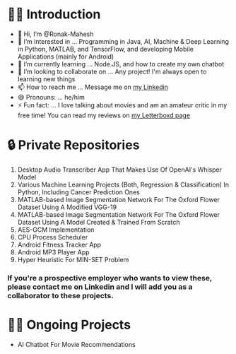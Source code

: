 # 🙋‍♂️ Introduction
- 👋 Hi, I’m @Ronak-Mahesh
- 👀 I’m interested in ... Programming in Java, AI, Machine & Deep Learning in Python, MATLAB, and TensorFlow, and developing Mobile Applications (mainly for Android)
- 🌱 I’m currently learning ... Node.JS, and how to create my own chatbot
- 💞️ I’m looking to collaborate on ... Any project! I'm always open to learning new things
- 📫 How to reach me ... Message me on [my Linkedin](https://www.linkedin.com/in/ronak-mahesh) 
- 😄 Pronouns: ... he/him
- ⚡ Fun fact: ... I love talking about movies and am an amateur critic in my free time! You can read my reviews on [my Letterboxd page](https://boxd.it/149b1)

# 🔒 Private Repositories
<ol>
  <li>Desktop Audio Transcriber App That Makes Use Of OpenAI's Whisper Model</li>
  <li>Various Machine Learning Projects (Both, Regression & Classification) In Python, Including Cancer Prediction Ones</li>
  <li>MATLAB-based Image Segmentation Network For The Oxford Flower Dataset Using A Modified VGG-19</li>
  <li>MATLAB-based Image Segmentation Network For The Oxford Flower Dataset Using A Model Created & Trained From Scratch</li>
  <li>AES-GCM Implementation</li>
  <li>CPU Process Scheduler</li>
  <li>Android Fitness Tracker App</li>
  <li>Android MP3 Player App</li>
  <li>Hyper Heuristic For MIN-SET Problem</li>
</ol> 

### If you're a prospective employer who wants to view these, please contact me on Linkedin and I will add you as a collaborator to these projects.

# 🧑‍💻 Ongoing Projects
- AI Chatbot For Movie Recommendations
<!---
Ronak-Mahesh/Ronak-Mahesh is a ✨ special ✨ repository because its `README.md` (this file) appears on your GitHub profile.
You can click the Preview link to take a look at your changes.
--->
